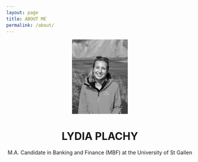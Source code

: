```yaml
---
layout: page
title: ABOUT ME
permalink: /about/
---
```


<center>
  
<img src=https://github.com/lydiaplachy/lydiaplachy.github.io/blob/main/Photo_Informal43.jpeg alt="Informal Photo" style="height: 200px; width:150px;"/>

  <h1>LYDIA PLACHY </h1>
  <body> M.A. Candidate in Banking and Finance (MBF) at the University of St Gallen </body>
</center> 

